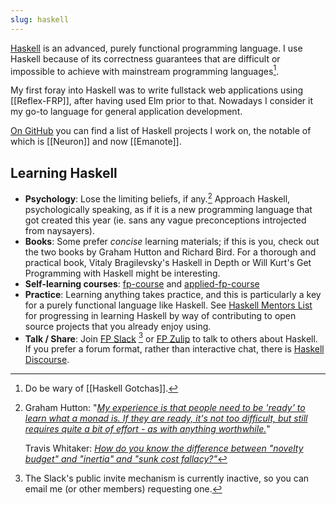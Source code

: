 ```yaml
---
slug: haskell
---
```


[Haskell](https://www.haskell.org/) is an advanced, purely functional programming language. I use Haskell because of its correctness guarantees that are difficult or impossible to achieve with mainstream programming languages[^gotcha].

[^gotcha]: Do be wary of [[Haskell Gotchas]].

My first foray into Haskell was to write fullstack web applications using [[Reflex-FRP]], after having used Elm prior to that. Nowadays I consider it my go-to language for general application development.

[On GitHub](https://github.com/srid) you can find a list of Haskell projects I work on, the notable of which is [[Neuron]] and now [[Emanote]].

## Learning Haskell

* **Psychology**: Lose the limiting beliefs, if any.[^lb] Approach Haskell, psychologically speaking, as if it is a new programming language that got created this year (ie. sans any vague preconceptions introjected from naysayers).
* **Books**: Some prefer *concise* learning materials; if this is you, check out the two books by Graham Hutton and Richard Bird. For a thorough and practical book, Vitaly Bragilevsky's Haskell in Depth or Will Kurt's Get Programming with Haskell might be interesting.
* **Self-learning courses**: [fp-course](https://github.com/system-f/fp-course) and [applied-fp-course](https://github.com/qfpl/applied-fp-course)
* **Practice**: Learning anything takes practice, and this is particularly a key for a purely functional language like Haskell. See [Haskell Mentors List](https://willbasky.github.io/Awesome-list-of-Haskell-mentors/) for progressing in learning Haskell by way of contributing to open source projects that you already enjoy using.
* **Talk / Share**: Join [FP Slack] [^fpslack] or [FP Zulip] to talk to others about Haskell. If you prefer a forum format, rather than interactive chat, there is [Haskell Discourse](https://discourse.haskell.org/).

[FP Slack]: https://functionalprogramming.slack.com/
[FP Zulip]: https://funprog.zulipchat.com/

[^fpslack]: The Slack's public invite mechanism is currently inactive, so you can email me (or other members) requesting one.

[^lb]: 
      Graham Hutton: "[*My experience is that people need to be 'ready' to learn what a monad is.  If they are ready, it's not too difficult, but still requires quite a bit of effort - as with anything worthwhile.*](https://twitter.com/haskellhutt/status/1283706901973409792)"

      Travis Whitaker: [*How do you know the difference between "novelty budget" and "inertia" and "sunk cost fallacy?"*](https://www.reddit.com/r/haskell/comments/j9g9rk/delivering_with_haskell/g8p0fjq/?context=3)